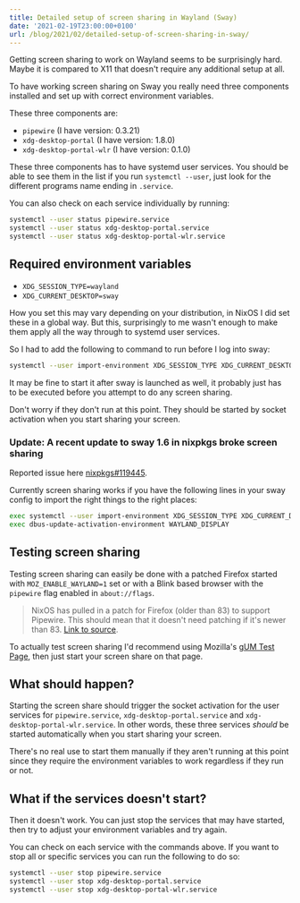 ```yaml
---
title: Detailed setup of screen sharing in Wayland (Sway)
date: '2021-02-19T23:00:00+0100'
url: /blog/2021/02/detailed-setup-of-screen-sharing-in-sway/
---
```


Getting screen sharing to work on Wayland seems to be surprisingly hard.
Maybe it is compared to X11 that doesn't require any additional setup at all.

To have working screen sharing on Sway you really need three components
installed and set up with correct environment variables.

These three components are:

- `pipewire` (I have version: 0.3.21)
- `xdg-desktop-portal` (I have version: 1.8.0)
- `xdg-desktop-portal-wlr` (I have version: 0.1.0)

These three components has to have systemd user services. You should be able
to see them in the list if you run `systemctl --user`, just look for the
different programs name ending in `.service`.

You can also check on each service individually by running:

```sh
systemctl --user status pipewire.service
systemctl --user status xdg-desktop-portal.service
systemctl --user status xdg-desktop-portal-wlr.service
```

## Required environment variables

- `XDG_SESSION_TYPE=wayland`
- `XDG_CURRENT_DESKTOP=sway`

How you set this may vary depending on your distribution, in NixOS I did set
these in a global way. But this, surprisingly to me wasn't enough to make
them apply all the way through to systemd user services.

So I had to add the following to command to run before I log into sway:

```sh
systemctl --user import-environment XDG_SESSION_TYPE XDG_CURRENT_DESKTOP
```

It may be fine to start it after sway is launched as well, it probably just
has to be executed before you attempt to do any screen sharing.

Don't worry if they don't run at this point. They should be started by socket
activation when you start sharing your screen.

### Update: A recent update to sway 1.6 in nixpkgs broke screen sharing

Reported issue here [nixpkgs#119445](https://github.com/NixOS/nixpkgs/issues/119445).

Currently screen sharing works if you have the following lines in your sway
config to import the right things to the right places:

```sh
exec systemctl --user import-environment XDG_SESSION_TYPE XDG_CURRENT_DESKTOP
exec dbus-update-activation-environment WAYLAND_DISPLAY
```

## Testing screen sharing

Testing screen sharing can easily be done with a patched
Firefox started with `MOZ_ENABLE_WAYLAND=1` set or with a Blink based browser
with the `pipewire` flag enabled in `about://flags`.

> NixOS has pulled in a patch for Firefox (older than 83)
> to support Pipewire. This should mean that it doesn't need patching if it's
> newer than 83. [Link to source](https://github.com/NixOS/nixpkgs/blob/f30c67cc99b56f3380fe417f361fe84492ee77de/pkgs/applications/networking/browsers/firefox/common.nix#L134-L140).

To actually test screen sharing I'd recommend using Mozilla's [gUM Test Page](https://mozilla.github.io/webrtc-landing/gum_test.html),
then just start your screen share on that page.

## What should happen?

Starting the screen share should trigger the socket activation for the user
services for `pipewire.service`, `xdg-desktop-portal.service` and
`xdg-desktop-portal-wlr.service`. In other words, these three services
*should* be started automatically when you start sharing your screen.

There's no real use to start them manually if they aren't running at this
point since they require the environment variables to work regardless if they
run or not.

## What if the services doesn't start?

Then it doesn't work. You can just stop the services that may have started,
then try to adjust your environment variables and try again.

You can check on each service with the commands above. If you want to stop
all or specific services you can run the following to do so:

```sh
systemctl --user stop pipewire.service
systemctl --user stop xdg-desktop-portal.service
systemctl --user stop xdg-desktop-portal-wlr.service
```
